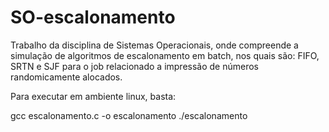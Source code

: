 # SO-escalonamento
Trabalho da disciplina de Sistemas Operacionais, onde compreende a simulação de algoritmos de escalonamento em batch, nos quais são:
FIFO, SRTN e SJF para o job relacionado a impressão de números randomicamente alocados.

Para executar em ambiente linux, basta:

gcc escalonamento.c -o escalonamento
./escalonamento
